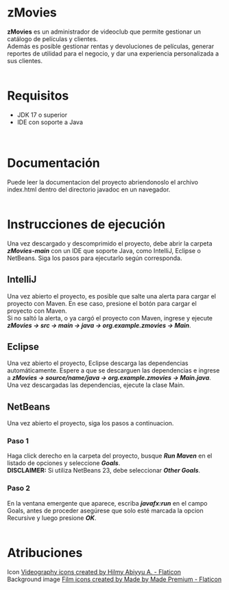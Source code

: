 # zMovies
<b>zMovies</b> es un administrador de videoclub que permite gestionar un catálogo de películas y clientes.<br>
Además es posible gestionar rentas y devoluciones de películas, generar reportes de utilidad para el negocio, y dar una experiencia personalizada a sus clientes.
<br>
<br>
# Requisitos
<ul>
  <li>JDK 17 o superior</li>
  <li>IDE con soporte a Java</li>
</ul>
<br>

# Documentación
Puede leer la documentacion del proyecto abriendonoslo el archivo index.html dentro del directorio javadoc en un navegador.
<br>
<br>

# Instrucciones de ejecución 
Una vez descargado y descomprimido el proyecto, debe abrir la carpeta <b><i>zMovies-main</i></b> con un IDE que soporte Java, como IntelliJ, Eclipse o NetBeans.
Siga los pasos para ejecutarlo según corresponda.
<br>
## IntelliJ
Una vez abierto el proyecto, es posible que salte una alerta para cargar el proyecto con Maven. En ese caso, presione el botón para cargar el proyecto con Maven.<br>
Si no saltó la alerta, o ya cargó el proyecto con Maven, ingrese y ejecute <b><i>zMovies -> src -> main -> java -> org.example.zmovies -> Main</i></b>.
<br>
## Eclipse
Una vez abierto el proyecto, Eclipse descarga las dependencias automáticamente. Espere a que se descarguen las dependencias e 
ingrese a <b><i>zMovies -> source/name/java -> org.example.zmovies -> Main.java</i></b>.<br>
Una vez descargadas las dependencias, ejecute la clase Main. 
<br>
## NetBeans
Una vez abierto el proyecto, siga los pasos a continuacion.
### Paso 1
Haga click derecho en la carpeta del proyecto, busque <b><i>Run Maven</i></b> en el listado de opciones y seleccione <b><i>Goals</i></b>.<br>
<b>DISCLAIMER:</b> Si utiliza NetBeans 23, debe seleccionar <b><i>Other Goals</i></b>.
### Paso 2
En la ventana emergente que aparece, escriba <b><i>javafx:run</i></b> en el campo Goals, antes de proceder asegúrese que solo esté marcada la opcion Recursive y luego presione <b><i>OK</i></b>.
<br>
<br>
# Atribuciones
Icon <a href="https://www.flaticon.com/free-icons/videography" title="videography icons">Videography icons created by Hilmy Abiyyu A. - Flaticon</a><br>
Background image <a href="https://www.flaticon.com/free-icons/film" title="film icons">Film icons created by Made by Made Premium - Flaticon</a>
